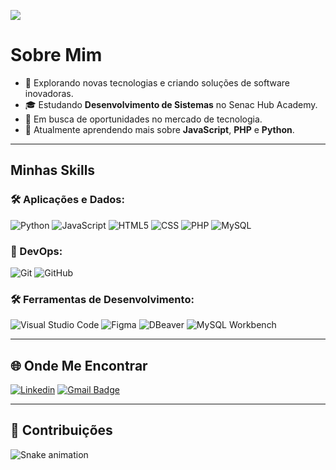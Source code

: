 ![](https://komarev.com/ghpvc/?username=yonnnxr&color=006bed)

# Sobre Mim

- 🤔 Explorando novas tecnologias e criando soluções de software inovadoras.
- 🎓 Estudando **Desenvolvimento de Sistemas** no Senac Hub Academy.
- 💼 Em busca de oportunidades no mercado de tecnologia.
- 🌱 Atualmente aprendendo mais sobre **JavaScript**, **PHP** e **Python**.

---

## Minhas Skills

### 🛠️ Aplicações e Dados:
![Python](https://img.shields.io/badge/Python-14354C?style=for-the-badge&logo=python&logoColor=white)
![JavaScript](https://img.shields.io/badge/JavaScript-F7DF1E?style=for-the-badge&logo=javascript&logoColor=black)
![HTML5](https://img.shields.io/badge/HTML-239120?style=for-the-badge&logo=html5&logoColor=white)
![CSS](https://img.shields.io/badge/CSS-239120?&style=for-the-badge&logo=css3&logoColor=white)
![PHP](https://img.shields.io/badge/PHP-777BB4?style=for-the-badge&logo=php&logoColor=white)
![MySQL](https://img.shields.io/badge/MySQL-4479A1?style=for-the-badge&logo=mysql&logoColor=white)

### 🚀 DevOps:
![Git](https://img.shields.io/badge/-Git-333333?style=flat&logo=git)
![GitHub](https://img.shields.io/badge/-GitHub-333333?style=flat&logo=github)

### 🛠️ Ferramentas de Desenvolvimento:
![Visual Studio Code](https://img.shields.io/badge/-Visual%20Studio%20Code-333333?style=flat&logo=visual-studio-code&logoColor=007ACC)
![Figma](https://img.shields.io/badge/-Figma-333333?style=flat&logo=figma&logoColor=007ACC)
![DBeaver](https://img.shields.io/badge/DBeaver-333333?style=flat&logo=dbeaver&logoColor=white)
![MySQL Workbench](https://img.shields.io/badge/MySQL_Workbench-333333?style=flat&logo=mysql&logoColor=white)

---

## 🌐 Onde Me Encontrar

[![Linkedin](https://img.shields.io/badge/-José_Otávio-blue?style=flat-square&logo=Linkedin&logoColor=white&link=https://www.linkedin.com/in/joseotaviodayrots/)](https://www.linkedin.com/in/joseotaviodayrots/)
[![Gmail Badge](https://img.shields.io/badge/-joseotavioalves321@gmail.com-006bed?style=flat-square&logo=Gmail&logoColor=white&link=mailto:joseotavioalves321@gmail.com)](mailto:joseotavioalves321@gmail.com)

---

## 🐍 Contribuições
![Snake animation](https://github.com/OtavioDayrots/OtavioDayrots/blob/output/github-contribution-grid-snake-dark.svg)




<!--
**OtavioDayrots/OtavioDayrots** is a ✨ _special_ ✨ repository because its `README.md` (this file) appears on your GitHub profile.

Here are some ideas to get you started:

- 🔭 I’m currently working on ...
- 🌱 I’m currently learning ...
- 👯 I’m looking to collaborate on ...
- 🤔 I’m looking for help with ...
- 💬 Ask me about ...
- 📫 How to reach me: ...
- 😄 Pronouns: ...
- ⚡ Fun fact: ...
-->
